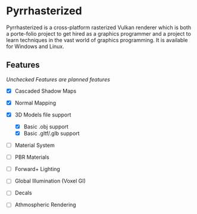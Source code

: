 # Pyrrhasterized
Pyrrhasterized is a cross-platform rasterized Vulkan renderer which is both a porte-folio project to get hired as a graphics programmer and a project to learn techniques in the vast world of graphics programming. It is available for Windows and Linux.

## Features
*Unchecked Features are planned features*
- [x] Cascaded Shadow Maps
- [x] Normal Mapping
- [x] 3D Models file support
  - [x] Basic .obj support
  - [x] Basic .gltf/.glb support
- [ ] Material System
- [ ] PBR Materials  
- [ ] Forward+ Lighting
- [ ] Global Illumination (Voxel GI)
- [ ] Decals
- [ ] Athmospheric Rendering


